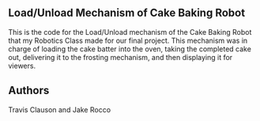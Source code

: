 ## Load/Unload Mechanism of Cake Baking Robot
This is the code for the Load/Unload mechanism of the Cake Baking Robot that my Robotics Class made for our final project. This mechanism was in charge of loading the cake batter into the oven, taking the completed cake out, delivering it to the frosting mechanism, and then displaying it for viewers. 

## Authors
Travis Clauson and Jake Rocco
